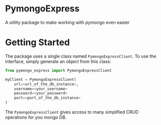 # PymongoExpress
A utility package to make working with pymongo even easier

# Getting Started
The package uses a single class named `PymongoExpressClient`. To use the interface, simply generate an object from this class:

```python
from pymongo_express import PymongoExpressClient

myClient = PymongoExpressClient(
    url=<url_of_the_db_instance>,
    username=<your_username>
    password=<your_password>
    port=<port_of_the_db_instance>
)
```

The `PymongoExpressClient` gives access to many simplified CRUD operations for you mongo DB.


